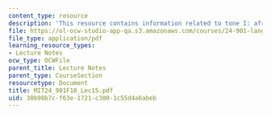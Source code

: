 ```yaml
---
content_type: resource
description: 'This resource contains information related to tone I: african languages. '
file: https://ol-ocw-studio-app-qa.s3.amazonaws.com/courses/24-901-language-and-its-structure-i-phonology-fall-2010/30b98b7cf63e1721c3001c55d4a6abeb_MIT24_901F10_Lec15.pdf
file_type: application/pdf
learning_resource_types:
- Lecture Notes
ocw_type: OCWFile
parent_title: Lecture Notes
parent_type: CourseSection
resourcetype: Document
title: MIT24_901F10_Lec15.pdf
uid: 30b98b7c-f63e-1721-c300-1c55d4a6abeb
---
```

